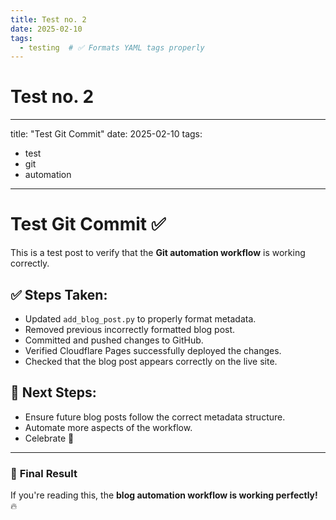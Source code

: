 ```yaml
---
title: Test no. 2
date: 2025-02-10
tags:
  - testing  # ✅ Formats YAML tags properly
---
```


# Test no. 2

---
title: "Test Git Commit"
date: 2025-02-10
tags:
  - test
  - git
  - automation
---

# Test Git Commit ✅

This is a test post to verify that the **Git automation workflow** is working correctly.

## ✅ Steps Taken:
- Updated `add_blog_post.py` to properly format metadata.
- Removed previous incorrectly formatted blog post.
- Committed and pushed changes to GitHub.
- Verified Cloudflare Pages successfully deployed the changes.
- Checked that the blog post appears correctly on the live site.

## 🔄 Next Steps:
- Ensure future blog posts follow the correct metadata structure.
- Automate more aspects of the workflow.
- Celebrate 🎉

---

### 🚀 **Final Result**
If you're reading this, the **blog automation workflow is working perfectly!** 🔥
